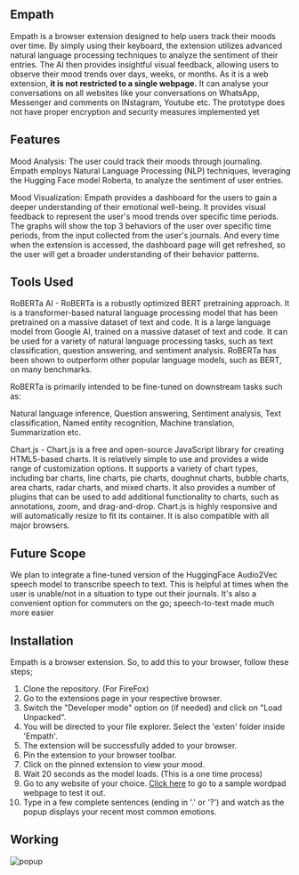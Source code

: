 ## Empath

Empath is a browser extension designed to help users track their moods over time. By simply using their keyboard, the extension utilizes advanced natural language processing techniques to analyze the sentiment of their entries. The AI then provides insightful visual feedback, allowing users to observe their mood trends over days, weeks, or months. As it is a web extension, **it is not restricted to a single webpage.** It can analyse your conversations on all websites like your conversations on WhatsApp, Messenger and comments on INstagram, Youtube etc. The prototype does not have proper encryption and security measures implemented yet

## Features

Mood Analysis: The user could track their moods through journaling. Empath employs Natural Language Processing (NLP) techniques, leveraging the Hugging Face model Roberta, to analyze the sentiment of user entries.

Mood Visualization: Empath provides a dashboard for the users to gain a deeper understanding of their emotional well-being. It provides visual feedback to represent the user's mood trends over specific time periods. The graphs will show the top 3 behaviors of the user over specific time periods, from the input collected from the user's journals. And every time when the extension is accessed, the dashboard page will get refreshed, so the user will get a broader understanding of their behavior patterns.

## Tools Used

RoBERTa AI - RoBERTa is a robustly optimized BERT pretraining approach. It is a transformer-based natural language processing model that has been pretrained on a massive dataset of text and code. It is a large language model from Google AI, trained on a massive dataset of text and code. It can be used for a variety of natural language processing tasks, such as text classification, question answering, and sentiment analysis. RoBERTa has been shown to outperform other popular language models, such as BERT, on many benchmarks.
             
RoBERTa is primarily intended to be fine-tuned on downstream tasks such as: 

Natural language inference,
Question answering,
Sentiment analysis,
Text classification,
Named entity recognition,
Machine translation,
Summarization etc.


Chart.js - Chart.js is a free and open-source JavaScript library for creating HTML5-based charts. It is relatively simple to use and provides a wide range of customization options. It supports a variety of chart types, including bar charts, line charts, pie charts, doughnut charts, bubble charts, area charts, radar charts, and mixed charts. 
It also provides a number of plugins that can be used to add additional functionality to charts, such as annotations, zoom, and drag-and-drop. Chart.js is highly responsive and will automatically resize to fit its container. It is also compatible with all major browsers.
             
## Future Scope

We plan to integrate a fine-tuned version of the HuggingFace Audio2Vec speech model to transcribe speech to text. This is helpful at times when the user is unable/not in a situation to type out their journals. It's also a convenient option for commuters on the go; speech-to-text made much more easier
                
## Installation

Empath is a browser extension. So, to add this to your browser, follow these steps;

1. Clone the  repository.
(For FireFox)
2. Go to the extensions page in your respective browser. 
3. Switch the "Developer mode" option on (if needed) and click on "Load Unpacked".
4. You will be directed to your file explorer. Select the 'exten' folder inside 'Empath'.
5. The extension will be successfully added to your browser.
6. Pin the extension to your browser toolbar.
7. Click on the pinned extension to view your mood.
8. Wait 20 seconds as the model loads. (This is a one time process)
9. Go to any website of your choice. [Click here](https://www.onlinewordpad.com/) to go to a sample wordpad webpage to test it out.
10. Type in a few complete sentences (ending in '.' or '?') and watch as the popup displays your recent most common emotions.

## Working

![popup](https://github.com/zayn0001/empath/popup.png "Popup")


